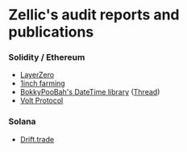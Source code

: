 # Zellic's audit reports and publications

### Solidity / Ethereum

- [LayerZero](./LayerZero%20Audit%20Report.pdf)
- [1inch farming](./1inch%20Farming%20Audit%20Report.pdf)
- [BokkyPooBah's DateTime library](./BokkyPooBahsDateTimeLibrary) ([Thread](https://twitter.com/Zellic_io/status/1510341868021854209))
- [Volt Protocol](./Volt%20Protocol%20-%20Zellic%20Audit%20Report.pdf)

### Solana

- [Drift.trade](./Drift%20Protocol%20Audit%20Report.pdf)

